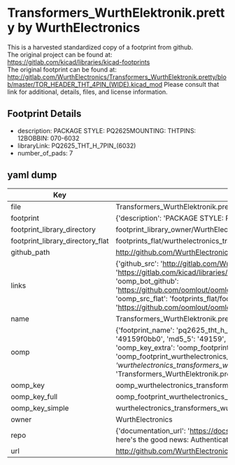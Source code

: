 # Transformers_WurthElektronik.pretty by WurthElectronics  
This is a harvested standardized copy of a footprint from github.  
The original project can be found at:  
https://gitlab.com/kicad/libraries/kicad-footprints  
The original footprint can be found at:
http://gitlab.com/WurthElectronics/Transformers_WurthElektronik.pretty/blob/master/TOR_HEADER_THT_4PIN_(WIDE).kicad_mod
Please consult that link for additional, details, files, and license information.  
## Footprint Details
* description: PACKAGE STYLE: PQ2625MOUNTING: THTPINS: 12BOBBIN: 070-6032  
* libraryLink: PQ2625_THT_H_7PIN_(6032)  
* number_of_pads: 7  
## yaml dump  
| Key | Value |  
| --- | --- |  
| file | Transformers_WurthElektronik.pretty/PQ2625_THT_H_7PIN_(6032).kicad_mod |  
| footprint | {'description': 'PACKAGE STYLE: PQ2625MOUNTING: THTPINS: 12BOBBIN: 070-6032', 'libraryLink': 'PQ2625_THT_H_7PIN_(6032)', 'number_of_pads': 7} |  
| footprint_library_directory | footprint_library_owner/WurthElectronics_Transformers_WurthElektronik.pretty |  
| footprint_library_directory_flat | footprints_flat/wurthelectronics_transformers_wurthelektronik_pq2625_tht_h_7pin_(6032)/working |  
| github_path | http://github.com/WurthElectronics/Transformers_WurthElektronik.pretty/blob/master/PQ2625_THT_H_7PIN_(6032).kicad_mod |  
| links | {'github_src': 'http://gitlab.com/WurthElectronics/Transformers_WurthElektronik.pretty/blob/master/TOR_HEADER_THT_4PIN_(WIDE).kicad_mod', 'github_src_repo': 'https://gitlab.com/kicad/libraries/kicad-footprints', 'oomp_bot': 'footprints/wurthelectronics_transformers_wurthelektronik_pq2625_tht_h_7pin_(6032)/working', 'oomp_bot_github': 'https://github.com/oomlout/oomlout_oomp_footprint_bot/tree/main/footprints/wurthelectronics_transformers_wurthelektronik_pq2625_tht_h_7pin_(6032)/working', 'oomp_src_flat': 'footprints_flat/footprints_flat/wurthelectronics_transformers_wurthelektronik_pq2625_tht_h_7pin_(6032)/working', 'oomp_src_flat_github': 'https://github.com/oomlout/oomlout_oomp_footprint_src/tree/main/footprints_flat/wurthelectronics_transformers_wurthelektronik_pq2625_tht_h_7pin_(6032)/working'} |  
| name | Transformers_WurthElektronik.pretty |  
| oomp | {'footprint_name': 'pq2625_tht_h_7pin_(6032)', 'library_name': 'transformers_wurthelektronik', 'md5': '49159f0bb0b4181f2d0349626468ed24', 'md5_10': '49159f0bb0', 'md5_5': '49159', 'md5_6': '49159f', 'oomp_key': 'oomp_wurthelectronics_transformers_wurthelektronik_pq2625_tht_h_7pin_(6032)', 'oomp_key_extra': 'oomp_footprint_wurthelectronics_transformers_wurthelektronik_pq2625_tht_h_7pin_(6032)', 'oomp_key_full': 'oomp_footprint_wurthelectronics_transformers_wurthelektronik_pq2625_tht_h_7pin_(6032)_49159f', 'oomp_key_simple': 'wurthelectronics_transformers_wurthelektronik_pq2625_tht_h_7pin_(6032)', 'original_filename': 'Transformers_WurthElektronik.pretty/PQ2625_THT_H_7PIN_(6032).kicad_mod', 'owner_name': 'wurthelectronics'} |  
| oomp_key | oomp_wurthelectronics_transformers_wurthelektronik_pq2625_tht_h_7pin_(6032) |  
| oomp_key_full | oomp_footprint_wurthelectronics_transformers_wurthelektronik_pq2625_tht_h_7pin_(6032) |  
| oomp_key_simple | wurthelectronics_transformers_wurthelektronik_pq2625_tht_h_7pin_(6032) |  
| owner | WurthElectronics |  
| repo | {'documentation_url': 'https://docs.github.com/rest/overview/resources-in-the-rest-api#rate-limiting', 'message': "API rate limit exceeded for 84.66.173.59. (But here's the good news: Authenticated requests get a higher rate limit. Check out the documentation for more details.)"} |  
| url | http://github.com/WurthElectronics/Transformers_WurthElektronik.pretty |  

